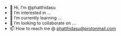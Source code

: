 - 👋 Hi, I’m @phatthidasu
- 👀 I’m interested in ...
- 🌱 I’m currently learning ...
- 💞️ I’m looking to collaborate on ...
- 📫 How to reach me @ phatthidasu@protonmail.com

